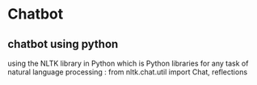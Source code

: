 # Chatbot

## chatbot using python
using the NLTK library in Python which is Python libraries for any task of natural language processing : from nltk.chat.util import Chat, reflections
